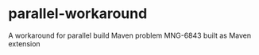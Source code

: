 # parallel-workaround
A workaround for parallel build Maven problem MNG-6843 built as Maven extension

